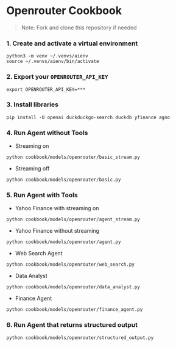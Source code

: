# Openrouter Cookbook

> Note: Fork and clone this repository if needed

### 1. Create and activate a virtual environment

```shell
python3 -m venv ~/.venvs/aienv
source ~/.venvs/aienv/bin/activate
```

### 2. Export your `OPENROUTER_API_KEY`

```shell
export OPENROUTER_API_KEY=***
```

### 3. Install libraries

```shell
pip install -U openai duckduckgo-search duckdb yfinance agno
```

### 4. Run Agent without Tools

- Streaming on

```shell
python cookbook/models/openrouter/basic_stream.py
```

- Streaming off

```shell
python cookbook/models/openrouter/basic.py
```

### 5. Run Agent with Tools

- Yahoo Finance with streaming on

```shell
python cookbook/models/openrouter/agent_stream.py
```

- Yahoo Finance without streaming

```shell
python cookbook/models/openrouter/agent.py
```

- Web Search Agent

```shell
python cookbook/models/openrouter/web_search.py
```

- Data Analyst

```shell
python cookbook/models/openrouter/data_analyst.py
```

- Finance Agent

```shell
python cookbook/models/openrouter/finance_agent.py
```

### 6. Run Agent that returns structured output

```shell
python cookbook/models/openrouter/structured_output.py
```


